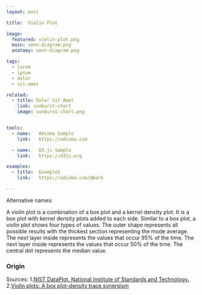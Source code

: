 ```yaml
---
layout: post

title:  Violin Plot

image:
  featured: violin-plot.png
  main: venn-diagram.png
  anatomy: venn-diagram.png

tags:
  - lorem
  - ipsum
  - dolor
  - sit-amet

related:
  - title: Dolor Sit Amet
    link: sunburst-chart
    image: sunburst-chart.png


tools:
  - name:   Adioma Sample
    link:   https://adioma.com

  - name:   D3.js Sample
    link:   https://d3js.org

examples:
  - title:  Example1
    link:   https://adioma.com/@mark

---
```

Alternative names: 

A violin plot is a combination of a box plot and a kernel density plot. It is a box plot with kernel density plots added to each side. Similar to a box plot, a violin plot shows four types of values. The outer shape represents all possible results with the thickest section representing the mode average. The next layer inside represents the values that occur 95% of the time. The next layer inside represents the values that occur 50% of the time. The central dot represents the median value.

### Origin

Sources:
1.[NIST DataPlot. National Institute of Standards and Technology.](https://www.itl.nist.gov/div898/software/dataplot/refman1/auxillar/violplot.htm)
2.[Violin plots: A box plot-density trace synergism](https://search.proquest.com/openview/dcd68eb137d2d6b08aa23f37e34e0b01/1?pq-origsite=gscholar) 